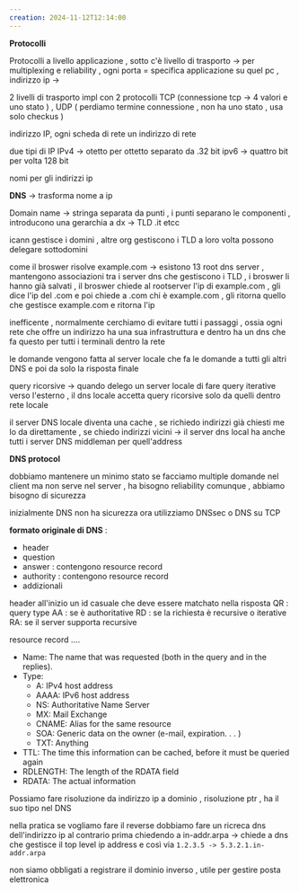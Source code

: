 ```yaml
---
creation: 2024-11-12T12:14:00
---
```

**Protocolli**

Protocolli a livello applicazione , sotto c'è livello di trasporto -> per multiplexing e reliability , ogni porta = specifica applicazione su quel pc , indirizzo ip -> 

2 livelli di trasporto impl con 2 protocolli
TCP (connessione tcp -> 4 valori e uno stato ) , UDP ( perdiamo termine connessione , non ha uno stato , usa solo checkus ) 

indirizzo IP, ogni scheda di rete un indirizzo di rete 

due tipi di IP 
IPv4 -> otetto per ottetto separato da .32 bit
ipv6 -> quattro bit per volta 128 bit

nomi per gli indirizzi ip 

**DNS** -> trasforma nome a ip 

Domain name -> stringa separata da punti , i punti separano le componenti , introducono una gerarchia a dx -> TLD .it etcc 

icann gestisce i domini , altre org gestiscono i TLD a loro volta possono delegare sottodomini

come il broswer risolve example.com -> esistono 13 root dns server , mantengono associazioni tra i server dns che gestiscono i TLD , i broswer li hanno già salvati , il broswer chiede al rootserver l'ip di example.com , gli dice l'ip del .com e poi chiede a .com chi è example.com , gli ritorna quello che gestisce example.com e ritorna l'ip

inefficente , normalmente cerchiamo di evitare tutti i passaggi , ossia ogni rete che offre un indirizzo ha una sua infrastruttura e dentro ha un dns che fa questo per tutti i terminali dentro la rete 

le domande vengono fatta al server locale che fa le domande a tutti gli altri DNS e poi da solo la risposta finale 

query ricorsive -> quando delego un server locale di fare query iterative verso l'esterno , il dns locale accetta query ricorsive solo da quelli dentro rete locale 

il server DNS locale diventa una cache , se richiedo indirizzi già chiesti me lo da direttamente , se chiedo indirizzi vicini -> il server dns local ha anche tutti i server DNS middleman per quell'address

**DNS protocol** 

dobbiamo mantenere un minimo stato se facciamo multiple domande nel client ma non serve nel server , ha bisogno reliability comunque , abbiamo bisogno di sicurezza 

inizialmente DNS non ha sicurezza ora utilizziamo DNSsec o DNS su TCP 

**formato originale di DNS** : 
+ header
+ question
+ answer : contengono resource record
+ authority : contengono resource record
+ addizionali

header all'inizio un id casuale che deve essere matchato nella risposta
QR : query type
AA : se è authoritative
RD : se la richiesta è recursive o iterative 
RA: se il server supporta recursive

resource record .... 

+ Name: The name that was requested (both in
the query and in the replies).
+ Type:
	+ A: IPv4 host address
	+ AAAA: IPv6 host address
	+ NS: Authoritative Name Server
	+ MX: Mail Exchange
	+ CNAME: Alias for the same resource
	+ SOA: Generic data on the owner (e-mail, expiration. . . )
	+ TXT: Anything
+ TTL: The time this information can be cached, before it must be queried again
+ RDLENGTH: The length of the RDATA field
+ RDATA: The actual information

Possiamo fare risoluzione da indirizzo ip a dominio , risoluzione ptr , ha il suo tipo nel DNS 

nella pratica se vogliamo fare il reverse dobbiamo fare un ricreca dns dell'indirizzo ip al contrario prima chiedendo a in-addr.arpa -> chiede a dns che gestisce il top level ip address e così via
`1.2.3.5 -> 5.3.2.1.in-addr.arpa` 

non siamo obbligati a registrare il dominio inverso , utile per gestire posta elettronica 

